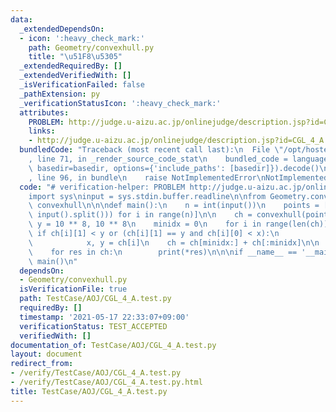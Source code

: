 ```yaml
---
data:
  _extendedDependsOn:
  - icon: ':heavy_check_mark:'
    path: Geometry/convexhull.py
    title: "\u51F8\u5305"
  _extendedRequiredBy: []
  _extendedVerifiedWith: []
  _isVerificationFailed: false
  _pathExtension: py
  _verificationStatusIcon: ':heavy_check_mark:'
  attributes:
    PROBLEM: http://judge.u-aizu.ac.jp/onlinejudge/description.jsp?id=CGL_4_A
    links:
    - http://judge.u-aizu.ac.jp/onlinejudge/description.jsp?id=CGL_4_A
  bundledCode: "Traceback (most recent call last):\n  File \"/opt/hostedtoolcache/Python/3.10.6/x64/lib/python3.10/site-packages/onlinejudge_verify/documentation/build.py\"\
    , line 71, in _render_source_code_stat\n    bundled_code = language.bundle(stat.path,\
    \ basedir=basedir, options={'include_paths': [basedir]}).decode()\n  File \"/opt/hostedtoolcache/Python/3.10.6/x64/lib/python3.10/site-packages/onlinejudge_verify/languages/python.py\"\
    , line 96, in bundle\n    raise NotImplementedError\nNotImplementedError\n"
  code: "# verification-helper: PROBLEM http://judge.u-aizu.ac.jp/onlinejudge/description.jsp?id=CGL_4_A\n\
    import sys\ninput = sys.stdin.buffer.readline\n\nfrom Geometry.convexhull import\
    \ convexhull\n\n\ndef main():\n    n = int(input())\n    points = [list(map(int,\
    \ input().split())) for i in range(n)]\n\n    ch = convexhull(points)\n    x,\
    \ y = 10 ** 8, 10 ** 8\n    minidx = 0\n    for i in range(len(ch)):\n       \
    \ if ch[i][1] < y or (ch[i][1] == y and ch[i][0] < x):\n            minidx = i\n\
    \            x, y = ch[i]\n    ch = ch[minidx:] + ch[:minidx]\n\n    print(len(ch))\n\
    \    for res in ch:\n        print(*res)\n\n\nif __name__ == '__main__':\n   \
    \ main()\n"
  dependsOn:
  - Geometry/convexhull.py
  isVerificationFile: true
  path: TestCase/AOJ/CGL_4_A.test.py
  requiredBy: []
  timestamp: '2021-05-17 22:33:07+09:00'
  verificationStatus: TEST_ACCEPTED
  verifiedWith: []
documentation_of: TestCase/AOJ/CGL_4_A.test.py
layout: document
redirect_from:
- /verify/TestCase/AOJ/CGL_4_A.test.py
- /verify/TestCase/AOJ/CGL_4_A.test.py.html
title: TestCase/AOJ/CGL_4_A.test.py
---
```

